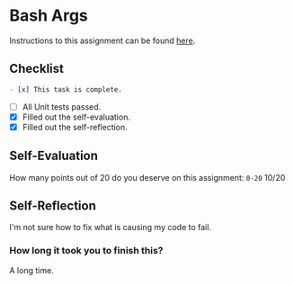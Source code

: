 # Bash Args

Instructions to this assignment can be found [here](https://it3038c.github.io/modules/4/bash-args).

## Checklist

```md
- [x] This task is complete.
```

- [ ] All Unit tests passed.
- [x] Filled out the self-evaluation.
- [x] Filled out the self-reflection.

## Self-Evaluation

How many points out of 20 do you deserve on this assignment: `0-20`
10/20
## Self-Reflection
<!-- What did you learn that you found interesting -->
I'm not sure how to fix what is causing my code to fail.
### How long it took you to finish this?
A long time.